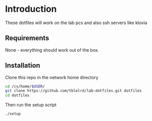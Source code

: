 # Introduction

These dotfiles will work on the lab pcs and also ssh servers like klovia

## Requirements

None - everything should work out of the box.

## Installation

Clone this repo in the network home directory

```sh
cd /cs/home/$USER/ 
git clone https://github.com/tblelrd/lab-dotfiles.git dotfiles
cd dotfiles
```

Then run the setup script

```sh
./setup
```
